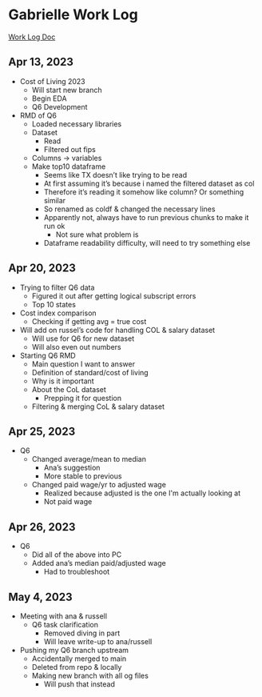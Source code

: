 # Gabrielle Work Log

[Work Log Doc](https://docs.google.com/document/d/1SmR8a8j9Hdqpzv-xET0yI8C1_jGyZ_VTP8Bp-1U7CSQ/edit?usp=sharing)

## Apr 13, 2023
- Cost of Living 2023 
	- Will start new branch
	- Begin EDA
	- Q6 Development
- RMD of Q6
	- Loaded necessary libraries
	- Dataset
		- Read
		- Filtered out fips
	- Columns → variables
	- Make top10 dataframe
		- Seems like TX doesn’t like trying to be read
		- At first assuming it’s because i named the filtered dataset as col
		- Therefore it’s reading it somehow like column? Or something similar
		- So renamed as coldf & changed the necessary lines
		- Apparently not, always have to run previous chunks to make it run ok
			- Not sure what problem is
		- Dataframe readability difficulty, will need to try something else

## Apr 20, 2023
- Trying to filter Q6 data
	- Figured it out after getting logical subscript errors
	- Top 10 states
- Cost index comparison
	- Checking if getting avg = true cost
- Will add on russel’s code for handling COL & salary dataset
	- Will use for Q6 for new dataset
	- Will also even out numbers
- Starting Q6 RMD
	- Main question I want to answer
	- Definition of standard/cost of living
	- Why is it important
	- About the CoL dataset
		- Prepping it for question
	- Filtering & merging CoL & salary dataset 

## Apr 25, 2023
- Q6
	- Changed average/mean to median
		- Ana’s suggestion 
		- More stable to previous 
	- Changed paid wage/yr to adjusted wage 
		- Realized because adjusted is the one I'm actually looking at
		- Not paid wage 

## Apr 26, 2023
- Q6
	- Did all of the above  into PC
	- Added ana’s median paid/adjusted wage
		- Had to troubleshoot

## May 4, 2023
- Meeting with ana & russell
	- Q6 task clarification
		- Removed diving in part
		- Will leave write-up to ana/russell
- Pushing my Q6 branch upstream
	- Accidentally merged to main
	- Deleted from repo & locally
	- Making new branch with all og files 
		- Will push that instead



